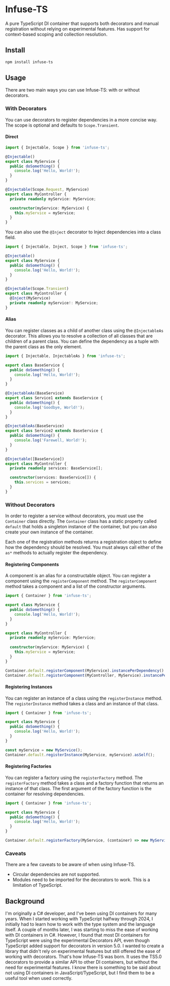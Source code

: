 # Infuse-TS
A pure TypeScript DI container that supports both decorators and manual registration without relying on experimental features.
Has support for context-based scoping and collection resolution.

## Install
```sh
npm install infuse-ts
```

## Usage
There are two main ways you can use Infuse-TS: with or without decorators.

### With Decorators
You can use decorators to register dependencies in a more concise way.
The scope is optional and defaults to `Scope.Transient`.

#### Direct

```typescript
import { Injectable, Scope } from 'infuse-ts';

@Injectable()
export class MyService {
  public doSomething() {
    console.log('Hello, World!');
  }
}

@Injectable(Scope.Request, MyService)
export class MyController {
  private readonly myService: MyService;

  constructor(myService: MyService) {
    this.myService = myService;
  }
}
```

You can also use the `@Inject` decorator to Inject dependencies into a class field.

```typescript
import { Injectable, Inject, Scope } from 'infuse-ts';

@Injectable()
export class MyService {
  public doSomething() {
    console.log('Hello, World!');
  }
}

@Injectable(Scope.Transient)
export class MyController {
  @Inject(MyService)
  private readonly myService!: MyService;
}
```

#### Alias
You can register classes as a child of another class using the `@InjectableAs` decorator.
This allows you to resolve a collection of all classes that are children of a parent class.
You can define the dependency as a tuple with the parent class as the only element.

```typescript
import { Injectable, InjectableAs } from 'infuse-ts';

export class BaseService {
  public doSomething() {
    console.log('Hello, World!');
  }
}

@InjectableAs(BaseService)
export class Service1 extends BaseService {
  public doSomething() {
    console.log('Goodbye, World!');
  }
}

@InjectableAs(BaseService)
export class Service2 extends BaseService {
  public doSomething() {
    console.log('Farewell, World!');
  }
}

@Injectable([BaseService])
export class MyController {
  private readonly services: BaseService[];

  constructor(services: BaseService[]) {
    this.services = services;
  }
}
```

### Without Decorators
In order to register a service without decorators, you must use the `Container` class directly.
The `Container` class has a static property called `default` that holds a singleton instance of the container, but you can also create your own instance of the container.

Each one of the registration methods returns a registration object to define how the dependency should be resolved.
You must always call either of the `as*` methods to actually register the dependency.

#### Registering Components
A component is an alias for a constructable object. You can register a component using the `registerComponent` method.
The `registerComponent` method takes a component and a list of the constructor arguments.

```typescript
import { Container } from 'infuse-ts';

export class MyService {
  public doSomething() {
    console.log('Hello, World!');
  }
}

export class MyController {
  private readonly myService: MyService;
  
  constructor(myService: MyService) {
    this.myService = myService;
  }
}

Container.default.registerComponent(MyService).instancePerDependency().asSelf();
Container.default.registerComponent(MyController, MyService).instancePerRequest().asSelf();
```

#### Registering Instances
You can register an instance of a class using the `registerInstance` method.
The `registerInstance` method takes a class and an instance of that class.

```typescript
import { Container } from 'infuse-ts';

export class MyService {
  public doSomething() {
    console.log('Hello, World!');
  }
}

const myService = new MyService();
Container.default.registerInstance(MyService, myService).asSelf();
```

#### Registering Factories
You can register a factory using the `registerFactory` method.
The `registerFactory` method takes a class and a factory function that returns an instance of that class.
The first argument of the factory function is the container for resolving dependencies.

```typescript
import { Container } from 'infuse-ts';

export class MyService {
  public doSomething() {
    console.log('Hello, World!');
  }
}

Container.default.registerFactory(MyService, (container) => new MyService()).instancePerDependency().asSelf();
```

### Caveats
There are a few caveats to be aware of when using Infuse-TS.
- Circular dependencies are not supported.
- Modules need to be imported for the decorators to work. This is a limitation of TypeScript.

## Background
I'm originally a C# developer, and I've been using DI containers for many years. When I started working with TypeScript halfway through 2024, I initially had to learn how to work with the type system and the language itself.
A couple of months later, I was starting to miss the ease of working with DI containers in C#. However, I found that most DI containers for TypeScript were using the experimental Decorators API, even though TypeScript added support for decorators in version 5.0.
I wanted to create a library that didn't rely on experimental features but still offered the ease of working with decorators.
That's how Infuse-TS was born. It uses the TS5.0 decorators to provide a similar API to other DI containers, but without the need for experimental features.
I know there is something to be said about not using DI containers in JavaScript/TypeScript, but I find them to be a useful tool when used correctly.
